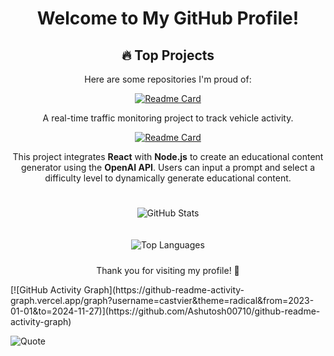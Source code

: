 <div align="center">

# Welcome to My GitHub Profile!

  <!-- 🔥 Top Projects -->
  ## 🔥 Top Projects
  Here are some repositories I'm proud of:

  <!-- RTTM Repository -->
  [![Readme Card](https://github-readme-stats.vercel.app/api/pin/?username=CalTransProject&repo=rttm&theme=default&card_width=300)](https://github.com/CalTransProject/rttm)

  A real-time traffic monitoring project to track vehicle activity.

  <!-- AI CurateStore Repository -->
  [![Readme Card](https://github-readme-stats.vercel.app/api/pin/?username=castvier&repo=ai-curatestore&theme=default&card_width=300)](https://github.com/castvier/ai-curatestore)

  This project integrates **React** with **Node.js** to create an educational content generator using the **OpenAI API**. Users can input a prompt and select a difficulty level to dynamically generate educational content.
  ##
  <!-- GitHub Stats Card -->
  <img 
    src="https://github-readme-stats.vercel.app/api?username=castvier&show_icons=true&theme=default&card_width=420" 
    alt="GitHub Stats"
    style="margin: 10px;" />

  <!-- Most Used Languages Card -->
  <img 
    src="https://github-readme-stats.vercel.app/api/top-langs/?username=castvier&layout=compact&theme=default&card_width=420&langs_count=6" 
    alt="Top Languages"
    style="margin: 10px;" />


Thank you for visiting my profile! 🚀
</div>
[![GitHub Activity Graph](https://github-readme-activity-graph.vercel.app/graph?username=castvier&theme=radical&from=2023-01-01&to=2024-11-27)](https://github.com/Ashutosh00710/github-readme-activity-graph)

![Quote](https://quotes-github-readme.vercel.app/api?type=horizontal&theme=dark)


